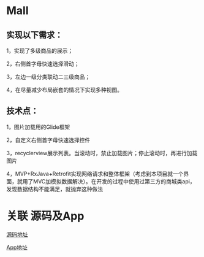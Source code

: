 # Mall


## 实现以下需求：
1，实现了多级商品的展示；

2，右侧首字母快速选择滑动；

3，左边一级分类联动二三级商品；

4，在尽量减少布局嵌套的情况下实现多种视图。

## 技术点：
1，图片加载用的Glide框架

2，自定义右侧首字母快速选择控件

3，recyclerview展示列表。当滚动时，禁止加载图片；停止滚动时，再进行加载图片

4，MVP+RxJava+Retrofit实现网络请求和整体框架（考虑到本项目就一个界面，就用了MVC加模拟数据解决）。在开发的过程中使用过第三方的商城类api，发现数据结构不能满足，就抛弃这种做法

# 关联   源码及App
[源码地址](https://github.com/sunpan3213/Mall/)

[App地址](https://github.com/sunpan3213/Mall/tree/master/apk)
